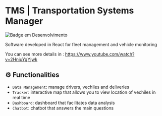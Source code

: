 # TMS | Transportation Systems Manager
![Badge em Desenvolvimento](http://img.shields.io/static/v1?label=STATUS&message=development&color=GREEN&style=for-the-badge)

Software developed in React for fleet management and vehicle monitoring

You can see more details in : https://www.youtube.com/watch?v=2HniuYgYjwk

## :gear: Functionalities

- `Data Management`: manage drivers, vechiles and deliveries
- `Tracker`: interactive map that allows you to view location of vechiles in real time
- `Dashboard`: dashboard that facilitates data analysis
- `Chatbot`: chatbot that answers the main questions

 

